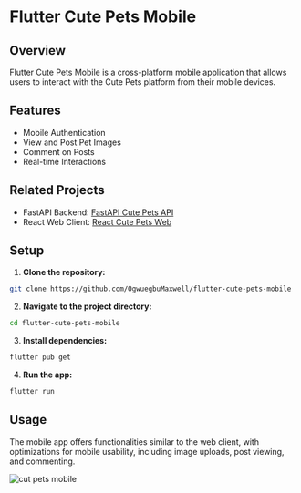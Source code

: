 # Flutter Cute Pets Mobile

## Overview
Flutter Cute Pets Mobile is a cross-platform mobile application that allows users to interact with the Cute Pets platform from their mobile devices.

## Features
- Mobile Authentication
- View and Post Pet Images
- Comment on Posts
- Real-time Interactions

## Related Projects
- FastAPI Backend: [FastAPI Cute Pets API](https://github.com/OgwuegbuMaxwell/fastapi-cute-pets-api)
- React Web Client: [React Cute Pets Web](https://github.com/OgwuegbuMaxwell/react-cute-pets-web)

## Setup

1. **Clone the repository:**

```bash
git clone https://github.com/OgwuegbuMaxwell/flutter-cute-pets-mobile
```

2. **Navigate to the project directory:**

```bash
cd flutter-cute-pets-mobile
```

3. **Install dependencies:**

```bash
flutter pub get
```

4. **Run the app:**

```bash
flutter run
```


## Usage
The mobile app offers functionalities similar to the web client, with optimizations for mobile usability, including image uploads, post viewing, and commenting.

![cut pets mobile](https://github.com/user-attachments/assets/5e20d1a6-3d3e-4ead-9e59-e634f9d1133f)
